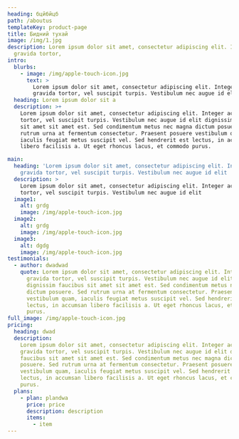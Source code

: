 ```yaml
---
heading: бцйбйцб
path: /aboutus
templateKey: product-page
title: Бидний тухай
image: /img/1.jpg
description: Lorem ipsum dolor sit amet, consectetur adipiscing elit. Integer ac
  gravida tortor,
intro:
  blurbs:
    - image: /img/apple-touch-icon.jpg
      text: >
        Lorem ipsum dolor sit amet, consectetur adipiscing elit. Integer ac
        gravida tortor, vel suscipit turpis. Vestibulum nec augue id elit
  heading: Lorem ipsum dolor sit a
  description: >+
    Lorem ipsum dolor sit amet, consectetur adipiscing elit. Integer ac gravida
    tortor, vel suscipit turpis. Vestibulum nec augue id elit dignissim faucibus
    sit amet sit amet est. Sed condimentum metus nec magna dictum posuere. Sed
    rutrum urna at fermentum consectetur. Praesent posuere vestibulum quam,
    iaculis feugiat metus suscipit vel. Sed hendrerit est lectus, in accumsan
    libero facilisis a. Ut eget rhoncus lacus, et commodo purus.

main:
  heading: 'Lorem ipsum dolor sit amet, consectetur adipiscing elit. Integer ac
    gravida tortor, vel suscipit turpis. Vestibulum nec augue id elit '
  description: >
    Lorem ipsum dolor sit amet, consectetur adipiscing elit. Integer ac gravida
    tortor, vel suscipit turpis. Vestibulum nec augue id elit
  image1:
    alt: grdg
    image: /img/apple-touch-icon.jpg
  image2:
    alt: grdg
    image: /img/apple-touch-icon.jpg
  image3:
    alt: dgdg
    image: /img/apple-touch-icon.jpg
testimonials:
  - author: dwadwad
    quote: Lorem ipsum dolor sit amet, consectetur adipiscing elit. Integer ac
      gravida tortor, vel suscipit turpis. Vestibulum nec augue id elit
      dignissim faucibus sit amet sit amet est. Sed condimentum metus nec magna
      dictum posuere. Sed rutrum urna at fermentum consectetur. Praesent posuere
      vestibulum quam, iaculis feugiat metus suscipit vel. Sed hendrerit est
      lectus, in accumsan libero facilisis a. Ut eget rhoncus lacus, et commodo
      purus.
full_image: /img/apple-touch-icon.jpg
pricing:
  heading: dwad
  description:
    Lorem ipsum dolor sit amet, consectetur adipiscing elit. Integer ac
    gravida tortor, vel suscipit turpis. Vestibulum nec augue id elit dignissim
    faucibus sit amet sit amet est. Sed condimentum metus nec magna dictum
    posuere. Sed rutrum urna at fermentum consectetur. Praesent posuere
    vestibulum quam, iaculis feugiat metus suscipit vel. Sed hendrerit est
    lectus, in accumsan libero facilisis a. Ut eget rhoncus lacus, et commodo
    purus.
  plans:
    - plan: plandwa
      price: price
      description: description
      items:
        - item
---
```


